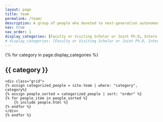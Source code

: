 ```yaml
---
layout: page
title: team
permalink: /team/
description: A group of people who devoted to next-generation autonomous driving technology.
nav: true
nav_order: 1
display_categories: [Faculty or Visiting Scholar or Joint Ph.D, Intern or Visiting Student]
# display_categories: [Faculty or Visiting Scholar or Joint Ph.D, Intern or Visiting Student, Alumni]
---
```


<div class="team">
    {% for category in page.display_categories %}
    <h2 class="category">{{ category }}</h2>

    <div class="grid">
    {% assign categorized_people = site.team | where: "category", category%}
    {% assign people_sorted = categorized_people | sort: "order" %}
    {% for people_item in people_sorted %}
        {% include people.html %}
    {% endfor %}
    </div>
    {% endfor %}
</div>
